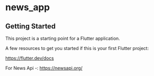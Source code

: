 # news_app

## Getting Started

This project is a starting point for a Flutter application.

A few resources to get you started if this is your first Flutter project:

https://flutter.dev/docs

For News Api -: https://newsapi.org/

